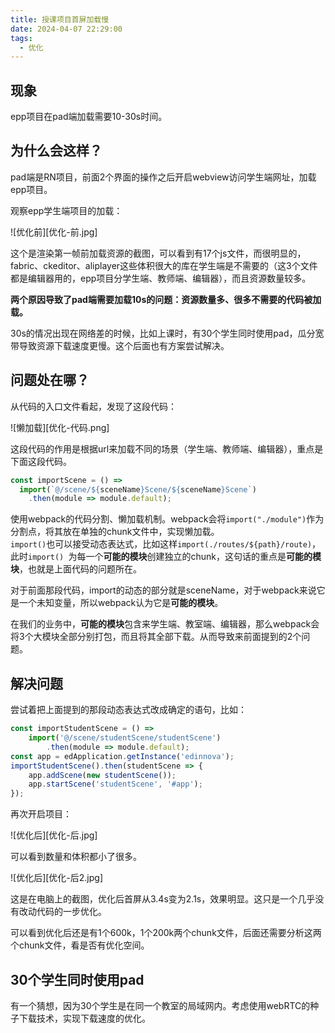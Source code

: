 ```yaml
---
title: 授课项目首屏加载慢
date: 2024-04-07 22:29:00
tags:
  - 优化
---
```

## 现象

epp项目在pad端加载需要10-30s时间。
## 为什么会这样？

pad端是RN项目，前面2个界面的操作之后开启webview访问学生端网址，加载epp项目。  

观察epp学生端项目的加载：

![优化前][优化-前.jpg]

这个是渲染第一帧前加载资源的截图，可以看到有17个js文件，而很明显的，fabric、ckeditor、aliplayer这些体积很大的库在学生端是不需要的（这3个文件都是编辑器用的，epp项目分学生端、教师端、编辑器），而且资源数量较多。  

**两个原因导致了pad端需要加载10s的问题：资源数量多、很多不需要的代码被加载。**  

30s的情况出现在网络差的时候，比如上课时，有30个学生同时使用pad，瓜分宽带导致资源下载速度更慢。这个后面也有方案尝试解决。
## 问题处在哪？

从代码的入口文件看起，发现了这段代码：

![懒加载][优化-代码.png]

这段代码的作用是根据url来加载不同的场景（学生端、教师端、编辑器），重点是下面这段代码。

```js
const importScene = () =>
  import(`@/scene/${sceneName}Scene/${sceneName}Scene`)
    .then(module => module.default);
```

使用webpack的代码分割、懒加载机制。webpack会将`import("./module")`作为分割点，将其放在单独的chunk文件中，实现懒加载。  
`import()`也可以接受动态表达式，比如这样`import(./routes/${path}/route)`，此时`import() `为每一个**可能的模块**创建独立的chunk，这句话的重点是**可能的模块**，也就是上面代码的问题所在。

对于前面那段代码，import的动态的部分就是sceneName，对于webpack来说它是一个未知变量，所以webpack认为它是**可能的模块**。

在我们的业务中，**可能的模块**包含来学生端、教室端、编辑器，那么webpack会将3个大模块全部分别打包，而且将其全部下载。从而导致来前面提到的2个问题。
## 解决问题

尝试着把上面提到的那段动态表达式改成确定的语句，比如：

```js
const importStudentScene = () =>
    import('@/scene/studentScene/studentScene')
        .then(module => module.default);
const app = edApplication.getInstance('edinnova');
importStudentScene().then(studentScene => {
    app.addScene(new studentScene());
    app.startScene('studentScene', '#app');
});
```

再次开启项目：

![优化后][优化-后.jpg]

可以看到数量和体积都小了很多。

![优化后][优化-后2.jpg]

这是在电脑上的截图，优化后首屏从3.4s变为2.1s，效果明显。这只是一个几乎没有改动代码的一步优化。

可以看到优化后还是有1个600k，1个200k两个chunk文件，后面还需要分析这两个chunk文件，看是否有优化空间。
## 30个学生同时使用pad

有一个猜想，因为30个学生是在同一个教室的局域网内。考虑使用webRTC的种子下载技术，实现下载速度的优化。


